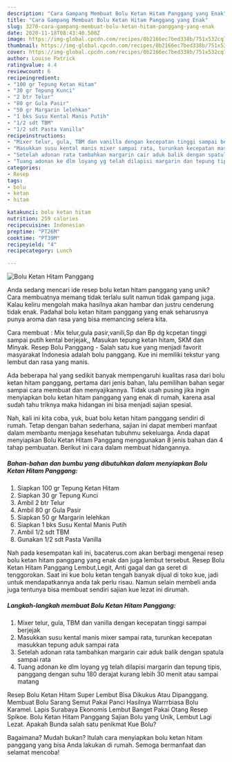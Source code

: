 ```yaml
---
description: "Cara Gampang Membuat Bolu Ketan Hitam Panggang yang Enak"
title: "Cara Gampang Membuat Bolu Ketan Hitam Panggang yang Enak"
slug: 3270-cara-gampang-membuat-bolu-ketan-hitam-panggang-yang-enak
date: 2020-11-18T08:43:40.500Z
image: https://img-global.cpcdn.com/recipes/0b2166ec7bed338b/751x532cq70/bolu-ketan-hitam-panggang-foto-resep-utama.jpg
thumbnail: https://img-global.cpcdn.com/recipes/0b2166ec7bed338b/751x532cq70/bolu-ketan-hitam-panggang-foto-resep-utama.jpg
cover: https://img-global.cpcdn.com/recipes/0b2166ec7bed338b/751x532cq70/bolu-ketan-hitam-panggang-foto-resep-utama.jpg
author: Louise Patrick
ratingvalue: 4.4
reviewcount: 6
recipeingredient:
- "100 gr Tepung Ketan Hitam"
- "30 gr Tepung Kunci"
- "2 btr Telur"
- "80 gr Gula Pasir"
- "50 gr Margarin lelehkan"
- "1 bks Susu Kental Manis Putih"
- "1/2 sdt TBM"
- "1/2 sdt Pasta Vanilla"
recipeinstructions:
- "Mixer telur, gula, TBM dan vanilla dengan kecepatan tinggi sampai berjejak"
- "Masukkan susu kental manis mixer sampai rata, turunkan kecepatan masukkan tepung aduk sampai rata"
- "Setelah adonan rata tambahkan margarin cair aduk balik dengan spatula sampai rata"
- "Tuang adonan ke dlm loyang yg telah dilapisi margarin dan tepung tipis, panggang dengan suhu 180 derajat kurang lebih 30 menit atau sampai matang"
categories:
- Resep
tags:
- bolu
- ketan
- hitam

katakunci: bolu ketan hitam 
nutrition: 259 calories
recipecuisine: Indonesian
preptime: "PT26M"
cooktime: "PT39M"
recipeyield: "4"
recipecategory: Lunch

---
```



![Bolu Ketan Hitam Panggang](https://img-global.cpcdn.com/recipes/0b2166ec7bed338b/751x532cq70/bolu-ketan-hitam-panggang-foto-resep-utama.jpg)

Anda sedang mencari ide resep bolu ketan hitam panggang yang unik? Cara membuatnya memang tidak terlalu sulit namun tidak gampang juga. Kalau keliru mengolah maka hasilnya akan hambar dan justru cenderung tidak enak. Padahal bolu ketan hitam panggang yang enak seharusnya punya aroma dan rasa yang bisa memancing selera kita.

Cara membuat : Mix telur,gula pasir,vanili,Sp dan Bp dg kcpetan tinggi sampai putih kental berjejak,, Masukan tepung ketan hitam, SKM dan Minyak. Resep Bolu Panggang - Salah satu kue yang menjadi favorit masyarakat Indonesia adalah bolu panggang. Kue ini memiliki tekstur yang lembut dan rasa yang manis.

Ada beberapa hal yang sedikit banyak mempengaruhi kualitas rasa dari bolu ketan hitam panggang, pertama dari jenis bahan, lalu pemilihan bahan segar sampai cara membuat dan menyajikannya. Tidak usah pusing jika ingin menyiapkan bolu ketan hitam panggang yang enak di rumah, karena asal sudah tahu triknya maka hidangan ini bisa menjadi sajian spesial.


Nah, kali ini kita coba, yuk, buat bolu ketan hitam panggang sendiri di rumah. Tetap dengan bahan sederhana, sajian ini dapat memberi manfaat dalam membantu menjaga kesehatan tubuhmu sekeluarga. Anda dapat menyiapkan Bolu Ketan Hitam Panggang menggunakan 8 jenis bahan dan 4 tahap pembuatan. Berikut ini cara dalam membuat hidangannya.

<!--inarticleads1-->

##### Bahan-bahan dan bumbu yang dibutuhkan dalam menyiapkan Bolu Ketan Hitam Panggang:

1. Siapkan 100 gr Tepung Ketan Hitam
1. Siapkan 30 gr Tepung Kunci
1. Ambil 2 btr Telur
1. Ambil 80 gr Gula Pasir
1. Siapkan 50 gr Margarin lelehkan
1. Siapkan 1 bks Susu Kental Manis Putih
1. Ambil 1/2 sdt TBM
1. Gunakan 1/2 sdt Pasta Vanilla


Nah pada kesempatan kali ini, bacaterus.com akan berbagi mengenai resep bolu ketan hitam panggang yang enak dan juga lembut tersebut. Resep Bolu Ketan Hitam Panggang Lembut,Legit, Anti gagal dan ga seret di tenggorokan. Saat ini kue bolu ketan tengah banyak dijual di toko kue, jadi untuk mendapatkannya anda tak perlu risau. Namun selain membeli anda juga tentunya bisa membuat sendiri sajian kue lezat ini dirumah. 

<!--inarticleads2-->

##### Langkah-langkah membuat Bolu Ketan Hitam Panggang:

1. Mixer telur, gula, TBM dan vanilla dengan kecepatan tinggi sampai berjejak
1. Masukkan susu kental manis mixer sampai rata, turunkan kecepatan masukkan tepung aduk sampai rata
1. Setelah adonan rata tambahkan margarin cair aduk balik dengan spatula sampai rata
1. Tuang adonan ke dlm loyang yg telah dilapisi margarin dan tepung tipis, panggang dengan suhu 180 derajat kurang lebih 30 menit atau sampai matang


Resep Bolu Ketan Hitam Super Lembut Bisa Dikukus Atau Dipanggang. Membuat Bolu Sarang Semut Pakai Panci Hasilnya Warrrbiasa Bolu Karamel. Lapis Surabaya Ekonomis Lembut Banget Pakai Otang Resep Spikoe. Bolu Ketan Hitam Panggang Sajian Bolu yang Unik, Lembut Lagi Lezat. Apakah Bunda salah satu penikmat Kue Bolu? 

Bagaimana? Mudah bukan? Itulah cara menyiapkan bolu ketan hitam panggang yang bisa Anda lakukan di rumah. Semoga bermanfaat dan selamat mencoba!
